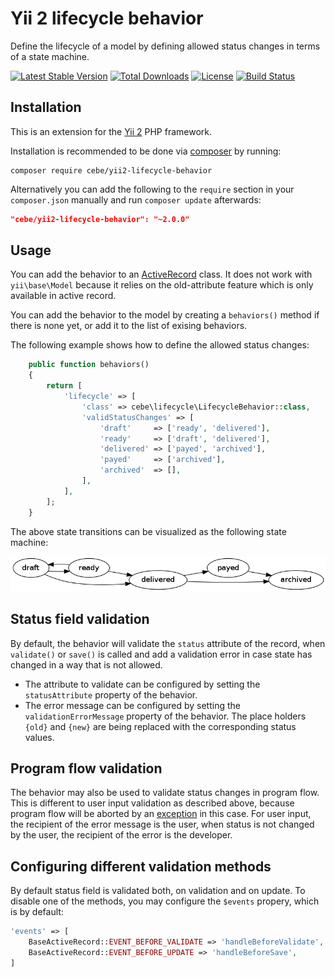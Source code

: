 Yii 2 lifecycle behavior
========================

Define the lifecycle of a model by defining allowed status changes in terms of a state machine.

[![Latest Stable Version](https://poser.pugx.org/cebe/yii2-lifecycle-behavior/v/stable)](https://packagist.org/packages/cebe/yii2-lifecycle-behavior)
[![Total Downloads](https://poser.pugx.org/cebe/yii2-lifecycle-behavior/downloads)](https://packagist.org/packages/cebe/yii2-lifecycle-behavior)
[![License](https://poser.pugx.org/cebe/yii2-lifecycle-behavior/license)](https://packagist.org/packages/cebe/yii2-lifecycle-behavior)
[![Build Status](https://travis-ci.org/cebe/yii2-lifecycle-behavior.svg?branch=master)](https://travis-ci.org/cebe/yii2-lifecycle-behavior)


Installation
------------

This is an extension for the [Yii 2](http://www.yiiframework.com/) PHP framework.

Installation is recommended to be done via [composer][] by running:

	composer require cebe/yii2-lifecycle-behavior

Alternatively you can add the following to the `require` section in your `composer.json` manually
and run `composer update` afterwards:

```json
"cebe/yii2-lifecycle-behavior": "~2.0.0"
```

[composer]: https://getcomposer.org/ "The PHP package manager"


Usage
-----

You can add the behavior to an [ActiveRecord][] class. It does not work with `yii\base\Model`
because it relies on the old-attribute feature which is only available in active record.

You can add the behavior to the model by creating a `behaviors()` method if there is none yet, or
add it to the list of exising behaviors.

The following example shows how to define the allowed status changes:

```php
	public function behaviors()
	{
		return [
			'lifecycle' => [
				'class' => cebe\lifecycle\LifecycleBehavior::class,
				'validStatusChanges' => [
					'draft'     => ['ready', 'delivered'],
					'ready'     => ['draft', 'delivered'],
					'delivered' => ['payed', 'archived'],
					'payed'     => ['archived'],
					'archived'  => [],
				],
			],
		];
	}
```

The above state transitions can be visualized as the following state machine:

![Visualization of state transitions](example.png)

[ActiveRecord]: http://www.yiiframework.com/doc-2.0/guide-db-active-record.html

## Status field validation

By default, the behavior will validate the `status` attribute of the record, when `validate()` or `save()` is called
and add a validation error in case state has changed in a way that is not allowed.

- The attribute to validate can be configured by setting the `statusAttribute` property of the behavior.
- The error message can be configured by setting the `validationErrorMessage` property of the behavior.
  The place holders `{old}` and `{new}` are being replaced with the corresponding status values.

## Program flow validation

The behavior may also be used to validate status changes in program flow. This is different to user input validation as
described above, because program flow will be aborted by an [exception](StatusChangeNotAllowedException.php) in this case.
For user input, the recipient of the error message is the user, when status is not changed by the user,
the recipient of the error is the developer.

## Configuring different validation methods

By default status field is validated both, on validation and on update. To disable one of the methods, you may configure
the `$events` propery, which is by default:

```php
'events' => [
    BaseActiveRecord::EVENT_BEFORE_VALIDATE => 'handleBeforeValidate',
    BaseActiveRecord::EVENT_BEFORE_UPDATE => 'handleBeforeSave',
]
```

